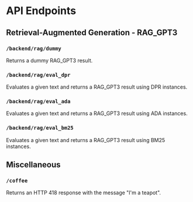 # API Endpoints

## Retrieval-Augmented Generation - RAG_GPT3

### `/backend/rag/dummy`

Returns a dummy RAG_GPT3 result.

### `/backend/rag/eval_dpr`

Evaluates a given text and returns a RAG_GPT3 result using DPR instances.

### `/backend/rag/eval_ada`

Evaluates a given text and returns a RAG_GPT3 result using ADA instances.

### `/backend/rag/eval_bm25`

Evaluates a given text and returns a RAG_GPT3 result using BM25 instances.

## Miscellaneous

### `/coffee`

Returns an HTTP 418 response with the message "I'm a teapot".
